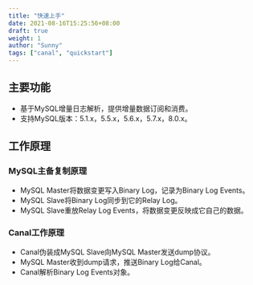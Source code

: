 ```yaml
---
title: "快速上手"
date: 2021-08-16T15:25:56+08:00
draft: true
weight: 1
author: "Sunny"
tags: ["canal", "quickstart"]
---
```


## 主要功能

- 基于MySQL增量日志解析，提供增量数据订阅和消费。
- 支持MySQL版本：5.1.x，5.5.x，5.6.x，5.7.x，8.0.x。

## 工作原理

### MySQL主备复制原理

- MySQL Master将数据变更写入Binary Log，记录为Binary Log Events。
- MySQL Slave将Binary Log同步到它的Relay Log。
- MySQL Slave重放Relay Log Events，将数据变更反映成它自己的数据。

### Canal工作原理

- Canal伪装成MySQL Slave向MySQL Master发送dump协议。
- MySQL Master收到dump请求，推送Binary Log给Canal。
- Canal解析Binary Log Events对象。

